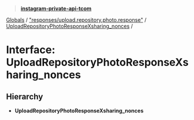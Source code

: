 > **[instagram-private-api-tcom](../README.md)**

[Globals](../README.md) / ["responses/upload.repository.photo.response"](../modules/_responses_upload_repository_photo_response_.md) / [UploadRepositoryPhotoResponseXsharing_nonces](_responses_upload_repository_photo_response_.uploadrepositoryphotoresponsexsharing_nonces.md) /

# Interface: UploadRepositoryPhotoResponseXsharing_nonces

## Hierarchy

* **UploadRepositoryPhotoResponseXsharing_nonces**
